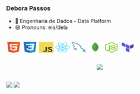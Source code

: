 ### Debora Passos 
- 🔭 Engenharia de Dados - Data Platform
- 😄 Pronouns: ela/dela


<div style="display: inline_block"><br>
  <img align="center" alt="Deh-HTML" height="30" width="40" src="https://raw.githubusercontent.com/devicons/devicon/master/icons/html5/html5-original.svg">
  <img align="center" alt="Deh-CSS" height="30" width="40" src="https://raw.githubusercontent.com/devicons/devicon/master/icons/css3/css3-original.svg"> 
  <img align="center" alt="Deh-Js" height="30" width="40" src="https://github.com/devicons/devicon/blob/master/icons/javascript/javascript-original.svg">
  <img align="center" alt="Deh-React" height="30" width="40" src="https://raw.githubusercontent.com/devicons/devicon/master/icons/react/react-original.svg">
  <img align="center" alt="Deh-Mysql" height="30" width="40" src="https://github.com/devicons/devicon/blob/master/icons/mysql/mysql-original.svg">
  <img align="center" alt="Deh-MongoDB" height="30" width="40" src="https://github.com/devicons/devicon/blob/master/icons/mongodb/mongodb-original.svg">
  <img align="center" alt="Deh-NodeJS" height="30" width="40" src="https://github.com/devicons/devicon/blob/master/icons/nodejs/nodejs-original.svg">
  <img align="center" alt="Deh-NodeJS" height="30" width="40" src="https://github.com/devicons/devicon/blob/master/icons/terraform/terraform-original.svg">
  
</div>
 
## 

<div align="center">
  <a href="https://github.com/DeboraPassos-neo">
  <img height="150em" src="https://github-readme-stats.vercel.app/api?username=DeboraPassos-neo&show_icons=true&theme=dark&include_all_commits=true&count_private=true"/>
</div>
 
  ##
  
<div>
  <a href = "mailto:deborinhapassos@gmail.com"><img src="https://img.shields.io/badge/-Gmail-%23333?style=for-the-badge&logo=gmail&logoColor=white" target="_blank"></a>
  <a href="https://www.linkedin.com/in/dehpassos" target="_blank"><img src="https://img.shields.io/badge/-LinkedIn-%230077B5?style=for-the-badge&logo=linkedin&logoColor=white" target="_blank"></a> 
</div>
  
 
